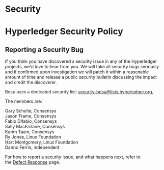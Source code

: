 # Security

# Hyperledger Security Policy

## Reporting a Security Bug

If you think you have discovered a security issue in any of the Hyperledger projects, we'd love to hear from you. We will take all security bugs seriously and if confirmed upon investigation we will patch it within a reasonable amount of time and release a public security bulletin discussing the impact and credit the discoverer.

Besu uses a dedicated security list: [security-besu@lists.hyperledger.org.](mailto:security-besu@lists.hyperledger.org.)

The members are:

Gary Schulte, Consensys  
Jason Frame, Consensys  
Fabio Difabio, Consensys  
Sally MacFarlane, Consensys  
Karim Taam, Consensys  
Ry Jones, Linux Foundation  
Hart Montgomery, Linux Foundation  
Danno Ferrin, independent

For how to report a security issue, and what happens next, refer to the [Defect Response](https://lf-hyperledger.atlassian.net/wiki/display/SEC/Defect+Response) page.